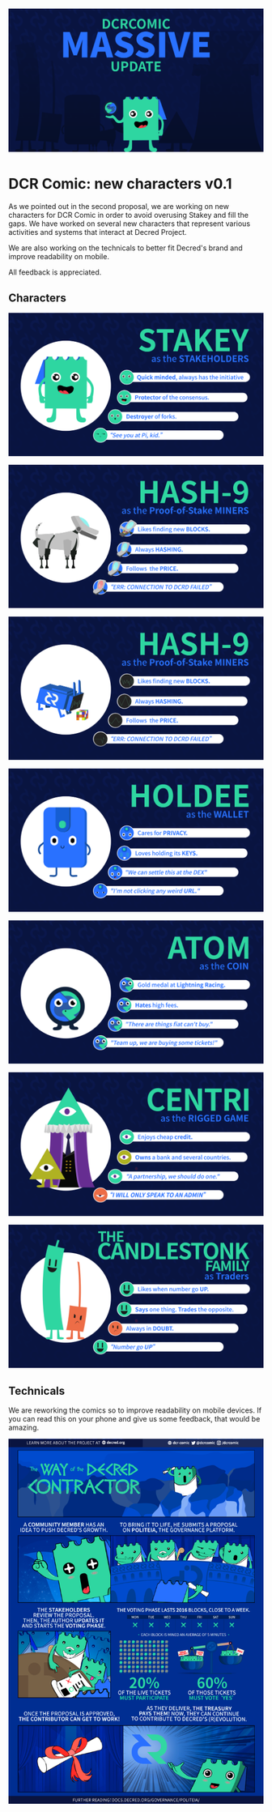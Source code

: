 # ![teaser](https://raw.githubusercontent.com/pLabarta/dcrwebcomic/master/Proposal2/newchars/teaser.png)

# DCR Comic: new characters v0.1

As we pointed out in the second proposal, we are working on new characters for DCR Comic in order to avoid overusing Stakey and fill the gaps. We have worked on several new characters that represent various activities and systems that interact at Decred Project.

We are also working on the technicals to better fit Decred's brand and improve readability on mobile.

All feedback is appreciated.



## Characters

![stakey](https://raw.githubusercontent.com/pLabarta/dcrwebcomic/master/Proposal2/newchars/stakey.png)

![hash9a](https://raw.githubusercontent.com/pLabarta/dcrwebcomic/master/Proposal2/newchars/hash9a.png)

![hash9b](https://raw.githubusercontent.com/pLabarta/dcrwebcomic/master/Proposal2/newchars/hash9b.png)

![holdee](https://raw.githubusercontent.com/pLabarta/dcrwebcomic/master/Proposal2/newchars/holdee.png)

![atom](https://raw.githubusercontent.com/pLabarta/dcrwebcomic/master/Proposal2/newchars/atom.png)

![centri](https://raw.githubusercontent.com/pLabarta/dcrwebcomic/master/Proposal2/newchars/centri.png)

![candlestonks](https://raw.githubusercontent.com/pLabarta/dcrwebcomic/master/Proposal2/newchars/candlestonks.png)



## Technicals

We are reworking the comics so to improve readability on mobile devices. If you can read this on your phone and give us some feedback, that would be amazing.

![comic1v2](https://raw.githubusercontent.com/pLabarta/dcrwebcomic/master/Proposal2/newchars/comic1v2.png)
